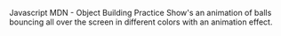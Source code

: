 Javascript MDN - Object Building Practice
Show's an animation of balls bouncing all over the screen in different colors
with an animation effect.
